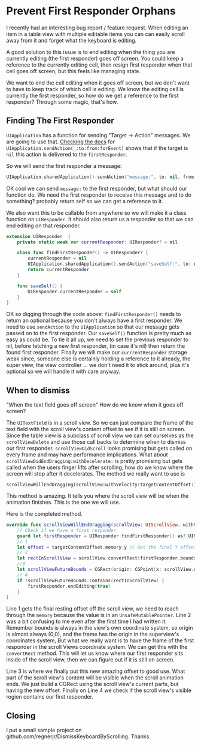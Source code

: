 # Prevent First Responder Orphans

I recently had an interesting bug report / feature request. When editing an item in a table view with multiple editable items you can can easily scroll away from it and forget what the keyboard is editing.

A good solution to this issue is to end editing when the thing you are currently editing (the first responder) goes off screen. You could keep a reference to the currently editing cell, then resign first responder when that cell goes off screen, but this feels like managing state.

We want to end the cell editing when it goes off screen, but we don't want to have to keep track of which cell is editing. We know the editing cell is currently the first responder, so how do we get a reference to the first responder? Through some magic, that's how.

## Finding The First Responder

`UIApplication` has a function for sending "Target -> Action" messages. We are going to use that. [Checking the docs](https://developer.apple.com/library/ios/documentation/UIKit/Reference/UIApplication_Class/index.html#//apple_ref/occ/instm/UIApplication/sendAction:to:from:forEvent:) for `UIApplication.sendAction(_:to:from:forEvent)` shows that if the target is `nil` this action is delivered to the `firstResponder`.

So we will send the first responder a message: 

```swift
UIApplication.sharedApplication().sendAction("message:", to: nil, from: nil, forEvent: nil)
```

OK cool we can send `message:` to the first responder, but what should our function do. We need the first responder to receive this message and to do something? probably return self so we can get a reference to it. 

We also want this to be callable from anywhere so we will make it a class function on `UIResponder`. It should also return us a responder so that we can end editing on that responder.

```swift
extension UIResponder  {
    private static weak var currentResponder: UIResponder? = nil

    class func findFirstResponder() -> UIResponder? {
        currentResponder = nil
        UIApplication.sharedApplication().sendAction("saveSelf:", to: nil, from: nil, forEvent: nil)
        return currentResponder
    }

    func saveSelf() {
        UIResponder.currentResponder = self
    }
}
```

OK so digging through the code above: `findFirstResponder()` needs to return an optional because you don't always have a first responder. We need to use `sendAction` to the `UIApplication` so that our message gets passed on to the first responder. Our `saveSelf()` function is pretty much as easy as could be. To tie it all up, we need to set the previous responder to nil, before fetching a new first responder, (in case it's nil) then return the found first responder. Finally we will make our `currrentResponder` storage weak since, someone else is certainly holding a reference to it already, the super view, the view controller ... we don't need it to stick around, plus it's optional so we will handle it with care anyway. 

## When to dismiss

"When the text field goes off screen" How do we know when it goes off screen? 

The `UITextField` is in a scroll view. So we can just compare the frame of the text field with the scroll view's content offset to see if it is still on screen. Since the table view is a subclass of scroll view we can set ourselves as the `scrollViewDelete` and use those call backs to determine when to dismiss our first responder.
`scrollViewDidScroll` looks promising but gets called on every frame and may have performance implications. What about `scrollViewDidEndDragging:withDecelerate:` is pretty promising but gets called when the users finger lifts after scrolling, how do we know where the screen will stop after it decelerates. The method we really want to use is 
```
scrollViewWillEndDragging(scrollView:withVelocity:targetContentOffset:)
```
This method is amazing. It tells you where the scroll view will be when the animation finishes. This is the one we will use.

Here is the completed method.
```swift
override func scrollViewWillEndDragging(scrollView: UIScrollView, withVelocity velocity: CGPoint, targetContentOffset: UnsafeMutablePointer<CGPoint>) {
	// Check if we have a first responder
	guard let firstResponder = UIResponder.findFirstResponder() as? UIView else { return }
	// 1
	let offset = targetContentOffset.memory.y // Get the final Y offset
	// 2
	let rectInScrollView = scrollView.convertRect(firstResponder.bounds, fromView: firstResponder)
	//3
	let scrollViewFutureBounds = CGRect(origin: CGPoint(x: scrollView.contentOffset.x, y: offset ), size: scrollView.bounds.size)
	// 4
	if !scrollViewFutureBounds.contains(rectInScrollView) {
		firstResponder.endEditing(true)
	}
}
```
Line 1 gets the final resting offset off the scroll view, we need to reach through the `memory` because the value is in an `UnsafeMutablePointer`. Line 2 was a bit confusing to me even after the first time I had written it. Remember bounds is always in the view's own coordinate system, so origin is almost always (0,0), and the frame has the origin in the superview's coordinates system, But what we really want is to have the frame of the first responder in the scroll Views coordinate system. We can get this with the `convertRect` method. This will let us know where our first responder sits inside of the scroll view, then we can figure out if it is still on screen. 

Line 3 is where we finally put this new amazing offset to good use. What part of the scroll view's content will be visible when the scroll animation ends. We just build a CGRect using the scroll view's current parts, but having the new offset.
Finally on Line 4 we check if the scroll view's visible region contains our first responder. 

## Closing

I put a small sample project on github.com/regnerjr/DismissKeyboardByScrolling. Thanks.
